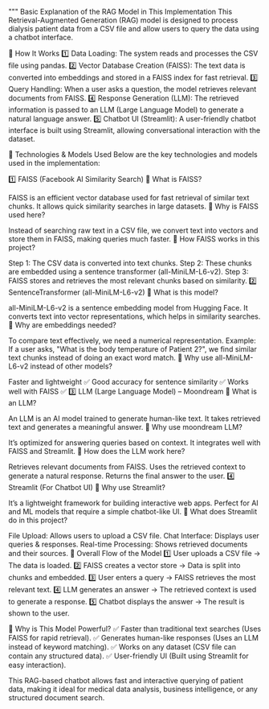 """ Basic Explanation of the RAG Model in This Implementation
This Retrieval-Augmented Generation (RAG) model is designed to process dialysis patient data from a CSV file and allow users to query the data using a chatbot interface.

🔹 How It Works
1️⃣ Data Loading: The system reads and processes the CSV file using pandas.
2️⃣ Vector Database Creation (FAISS): The text data is converted into embeddings and stored in a FAISS index for fast retrieval.
3️⃣ Query Handling: When a user asks a question, the model retrieves relevant documents from FAISS.
4️⃣ Response Generation (LLM): The retrieved information is passed to an LLM (Large Language Model) to generate a natural language answer.
5️⃣ Chatbot UI (Streamlit): A user-friendly chatbot interface is built using Streamlit, allowing conversational interaction with the dataset.

📌 Technologies & Models Used
Below are the key technologies and models used in the implementation:

1️⃣ FAISS (Facebook AI Similarity Search)
📌 What is FAISS?

FAISS is an efficient vector database used for fast retrieval of similar text chunks.
It allows quick similarity searches in large datasets.
📌 Why is FAISS used here?

Instead of searching raw text in a CSV file, we convert text into vectors and store them in FAISS, making queries much faster.
📌 How FAISS works in this project?

Step 1: The CSV data is converted into text chunks.
Step 2: These chunks are embedded using a sentence transformer (all-MiniLM-L6-v2).
Step 3: FAISS stores and retrieves the most relevant chunks based on similarity.
2️⃣ SentenceTransformer (all-MiniLM-L6-v2)
📌 What is this model?

all-MiniLM-L6-v2 is a sentence embedding model from Hugging Face.
It converts text into vector representations, which helps in similarity searches.
📌 Why are embeddings needed?

To compare text effectively, we need a numerical representation.
Example: If a user asks, "What is the body temperature of Patient 2?", we find similar text chunks instead of doing an exact word match.
📌 Why use all-MiniLM-L6-v2 instead of other models?

Faster and lightweight ✅
Good accuracy for sentence similarity ✅
Works well with FAISS ✅
3️⃣ LLM (Large Language Model) – Moondream
📌 What is an LLM?

An LLM is an AI model trained to generate human-like text.
It takes retrieved text and generates a meaningful answer.
📌 Why use moondream LLM?

It’s optimized for answering queries based on context.
It integrates well with FAISS and Streamlit.
📌 How does the LLM work here?

Retrieves relevant documents from FAISS.
Uses the retrieved context to generate a natural response.
Returns the final answer to the user.
4️⃣ Streamlit (For Chatbot UI)
📌 Why use Streamlit?

It’s a lightweight framework for building interactive web apps.
Perfect for AI and ML models that require a simple chatbot-like UI.
📌 What does Streamlit do in this project?

File Upload: Allows users to upload a CSV file.
Chat Interface: Displays user queries & responses.
Real-time Processing: Shows retrieved documents and their sources.
📌 Overall Flow of the Model
1️⃣ User uploads a CSV file → The data is loaded.
2️⃣ FAISS creates a vector store → Data is split into chunks and embedded.
3️⃣ User enters a query → FAISS retrieves the most relevant text.
4️⃣ LLM generates an answer → The retrieved context is used to generate a response.
5️⃣ Chatbot displays the answer → The result is shown to the user.

🔹 Why is This Model Powerful?
✅ Faster than traditional text searches (Uses FAISS for rapid retrieval).
✅ Generates human-like responses (Uses an LLM instead of keyword matching).
✅ Works on any dataset (CSV file can contain any structured data).
✅ User-friendly UI (Built using Streamlit for easy interaction).

This RAG-based chatbot allows fast and interactive querying of patient data, making it ideal for medical data analysis, business intelligence, or any structured document search. 
